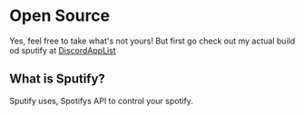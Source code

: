 # Open Source

Yes, feel free to take what's not yours! But first go check out my actual build od sputify at [DiscordAppList](http://discordapplist.com)

## What is Sputify?

Sputify uses, Spotifys API to control your spotify.
